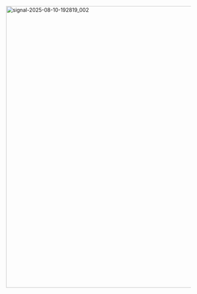 
<img width="768" height="768" alt="signal-2025-08-10-192819_002" src="https://github.com/user-attachments/assets/387c1ea2-cd92-4900-90cd-4cd2dc7cd692" />

